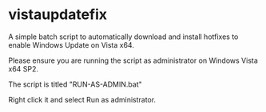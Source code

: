 # vistaupdatefix
A simple batch script to automatically download and install hotfixes to enable Windows Update on Vista x64.

Please ensure you are running the script as administrator on Windows Vista x64 SP2.

The script is titled "RUN-AS-ADMIN.bat"

Right click it and select Run as administrator. 
